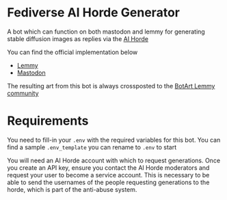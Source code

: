 # Fediverse AI Horde Generator

A bot which can function on both mastodon and lemmy for generating stable diffusion images as replies via the [AI Horde](https://aihorde.net)

You can find the official implementation below

* [Lemmy](https://lemmy.dbzer0.com/u/aihorde)
* [Mastodon](https://sigmoid.social/@stablehorde_generator)

The resulting art from this bot is always crossposted to the [BotArt Lemmy community](https://lemmy.dbzer0.com/c/botart)

# Requirements

You need to fill-in your `.env` with the required variables for this bot. You can find a sample `.env_template` you can rename to `.env` to start

You will need an AI Horde account with which to request generations. Once you create an API key, ensure you contact the AI Horde moderators and request your user to become a service account. This is necessary to be able to send the usernames of the people requesting generations to the horde, which is part of the anti-abuse system.
